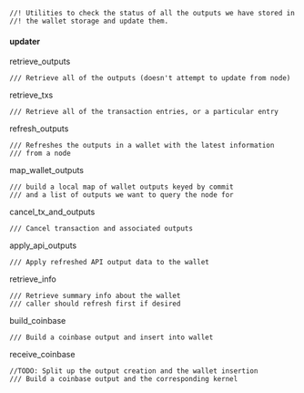 ```
//! Utilities to check the status of all the outputs we have stored in
//! the wallet storage and update them.
```

#### updater

retrieve\_outputs

```
/// Retrieve all of the outputs (doesn't attempt to update from node)
```

retrieve\_txs

```
/// Retrieve all of the transaction entries, or a particular entry
```

refresh\_outputs

```
/// Refreshes the outputs in a wallet with the latest information
/// from a node
```

map\_wallet\_outputs

```
/// build a local map of wallet outputs keyed by commit
/// and a list of outputs we want to query the node for
```

cancel\_tx\_and\_outputs

```
/// Cancel transaction and associated outputs
```

apply\_api\_outputs

```
/// Apply refreshed API output data to the wallet
```

retrieve\_info

```
/// Retrieve summary info about the wallet
/// caller should refresh first if desired
```

build\_coinbase

```
/// Build a coinbase output and insert into wallet
```

receive\_coinbase

```
//TODO: Split up the output creation and the wallet insertion
/// Build a coinbase output and the corresponding kernel
```



